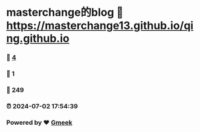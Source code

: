 # masterchange的blog :link: https://masterchange13.github.io/qing.github.io 
### :page_facing_up: [4](https://masterchange13.github.io/qing.github.io/tag.html) 
### :speech_balloon: 1 
### :hibiscus: 249 
### :alarm_clock: 2024-07-02 17:54:39 
### Powered by :heart: [Gmeek](https://github.com/Meekdai/Gmeek)
